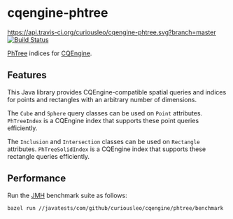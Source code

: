 # cqengine-phtree

https://api.travis-ci.org/curiousleo/cqengine-phtree.svg?branch=master
[![Build Status](https://api.travis-ci.org/curiousleo/cqengine-phtree.svg?branch=master)](https://travis-ci.org/curiousleo/cqengine-phtree)

[PhTree](https://github.com/tzaeschke/phtree) indices for [CQEngine](https://github.com/npgall/cqengine).

## Features

This Java library provides CQEngine-compatible spatial queries and indices for points and rectangles with an arbitrary number of dimensions.

The `Cube` and `Sphere` query classes can be used on `Point` attributes. `PhTreeIndex` is a CQEngine index that supports these point queries efficiently.

The `Inclusion` and `Intersection` classes can be used on `Rectangle` attributes. `PhTreeSolidIndex` is a CQEngine index that supports these rectangle queries efficiently.

## Performance

Run the [JMH](https://openjdk.java.net/projects/code-tools/jmh/) benchmark suite as follows:

```
bazel run //javatests/com/github/curiousleo/cqengine/phtree/benchmark
```
